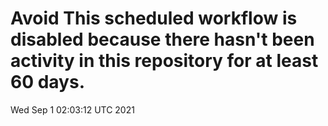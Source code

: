# Avoid This scheduled workflow is disabled because there hasn't been activity in this repository for at least 60 days.
Wed Sep  1 02:03:12 UTC 2021
